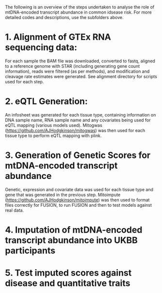 The following is an overview of the steps undertaken to analyse the role of mtDNA-encoded transcript abundance in common idsease risk. For more detailed codes and descriptions, use the subfolders above.

# 1. Alignment of GTEx RNA sequencing data:

For each sample the BAM file was downloaded, converted to fastq, aligned to a reference genome with STAR (including generating gene count information), reads were filtered (as per methods), and modification and cleavage rate estimates were generated.  See alignment directory for scripts used for each step.

# 2. eQTL Generation:

An infosheet was generated for each tissue type, containing information on DNA sample name, RNA sample name and any covariates being used for eQTL mapping (various models used). Mitogwas (https://github.com/AJHodgkinson/mitogwas) was then used for each tissue type to perform eQTL mapping with plink.

# 3. Generation of Genetic Scores for mtDNA-encoded transcript abundance

Genetic, expression and covariate data was used for each tissue type and gene that was generated in the previous step.  Mitoimpute (https://github.com/AJHodgkinson/mitoimpute) was then used to format files correctly for FUSION, to run FUSION and then to test models against real data.

# 4. Imputation of mtDNA-encoded transcript abundance into UKBB participants

# 5. Test imputed scores against disease and quantitative traits


